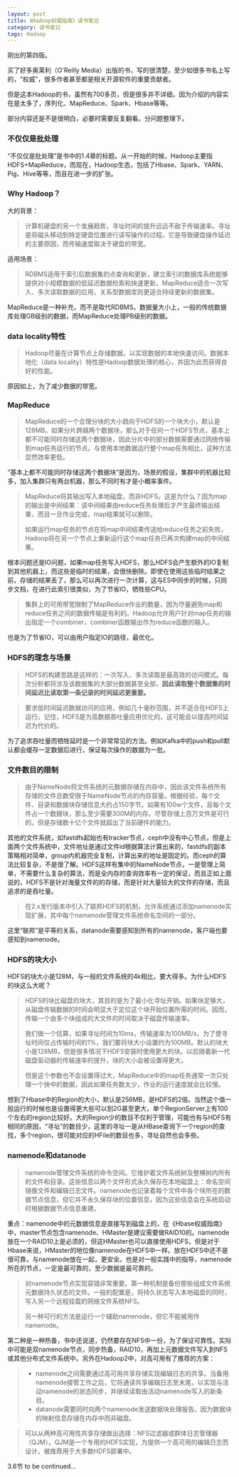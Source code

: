 ```yaml
---
layout: post
title: 《Hadoop权威指南》读书笔记
category: 读书笔记
tags: Hadoop
---
```


刚出的第四版。

买了好多奥莱利（O'Reilly Media）出版的书，写的很清楚，至少如很多书名上写的，“权威”，很多作者甚至都是相关开源软件的重要贡献者。

但是这本Hadoop的书，虽然有700多页，但是很多并不详细，因为介绍的内容实在是太多了，序列化、MapReduce、Spark、Hbase等等。

部分内容还是不是很明白，必要时需要反复翻看。分问题整理下。

### 不仅仅是批处理 ###

“不仅仅是批处理”是书中的1.4章的标题。从一开始的时候，Hadoop主要指HDFS+MapReduce，而现在，Hadoop生态，包括了Hbase、Spark、YARN、Pig、Hive等等，而且在进一步的扩张。

### Why Hadoop？ ###

大的背景：

> 计算机硬盘的另一个发展趋势，寻址时间的提升远远不敌于传输速率。寻址是将磁头移动到特定硬盘位置进行读写操作的过程。它是导致硬盘操作延迟的主要原因，而传输速度取决于硬盘的带宽。

适用场景：

> RDBMS适用于索引后数据集的点查询和更新，建立索引的数据库系统能够提供对小规模数据的低延迟数据检索和快速更新。MapReduce适合一次写入、多次读取数据的应用，关系型数据库则更适合持续更新的数据集。

MapReduce是一种补充，而不是取代RDBMS。数据量大小上，一般的传统数据库处理GB级别的数据，而MapReduce处理PB级别的数据。

### data locality特性 ###

> Hadoop尽量在计算节点上存储数据，以实现数据的本地快速访问。数据本地化（data locality）特性是Hadoop数据处理的核心，并因为此而获得良好的性能。

原因如上，为了减少数据的带宽。

### MapReduce ###

> MapReduce的一个合理分块的大小趋向于HDFS的一个块大小，默认是128MB。如果分片跨越两个数据块，那么对于任何一个HDFS节点，基本上都不可能同时存储这两个数据块，因此分片中的部分数据需要通过网络传输到map任务运行的节点。与使用本地数据运行整个map任务相比，这种方法显然效率更低。

“基本上都不可能同时存储这两个数据块”是因为，场景的假设，集群中的机器比较多，加入集群只有两台机器，那么不同时有才是小概率事件。

> MapReduce将其输出写入本地磁盘，而非HDFS。这是为什么？因为map的输出是中间结果：该中间结果由reduce任务处理后才产生最终输出结果，而且一旦作业完成，map结果就可以删除。
> 
> 如果运行map任务的节点在将map中间结果传送给reduce任务之前失败，Hadoop将在另一个节点上重新运行这个map任务已再次构建map的中间结果。

根本问题还是IO问题，如果map任务写入HDFS，那么HDFS会产生额外的IO复制到其他机器上，而这些是临时的结果，会很快删除。即使在使用这些临时结果之前，存储的结果丢了，那么可以再次进行一次计算，这与ES中同步的时候，只同步文档，在进行此索引很类似，为了节省IO，牺牲些CPU。

> 集群上的可用带宽限制了MapReduce作业的数量，因为尽量避免map和reduce任务之间的数据传输是有利的。Hadoop允许用户针对map任务的输出指定一个combiner，combiner函数输出作为reduce函数的输入。

也是为了节省IO，可以由用户指定IO的路径，最优化。

### HDFS的理念与场景 ###

> HDFS的构建思路是这样的：一次写入、多次读取是最高效的访问模式。每次分析都将涉及该数据集的大部分数据甚至全部，**因此读取整个数据集的时间延迟比读取第一条记录的时间延迟更重要。**

> 要求低时间延迟数据访问的应用，例如几十毫秒范围，并不适合在HDFS上运行。记住，HDFS是为高数据吞吐量应用优化的，这可能会以提高时间延迟为代价的。

为了追求吞吐量而牺牲延时是一个非常常见的方法。例如Kafka中的push和pull默认都会缓存一定数据后进行，保证每次操作的数据为一批。

### 文件数目的限制 ###

> 由于NameNode将文件系统的元数据存储在内存中，因此该文件系统所有存储的文件总数受限于NameNode节点的内存容量。根据经验，每个文件、目录和数据块存储信息大约占150字节。如果有100w个文件，且每个文件占一个数据块，那么至少需要300M的内存。尽管存储上百万文件是可行的，但是存储数十亿个文件就超出了当前硬件的能力。

其他的文件系统，如fastdfs起始也有tracker节点，ceph中没有中心节点，但是上面两个文件系统中，文件地址是通过文件id根据算法计算出来的，fastdfs的副本策略相对简单，group内机器完全复制，计算出来的地址是固定的。而ceph的算法比较复杂，不是很了解。HDFS这样有集中的NameNode节点，一是管理上简单，不需要什么复杂的算法，而是全内存的查询效率有一定的保证，而且正如上面说的，HDFS不是针对海量文件的的存储，而是针对大量较大的文件的存储，而且追求的是吞吐量。

> 在2.x发行版本中引入了联邦HDFS的机制，允许系统通过添加namenode实现扩展，其中每个namenode管理文件系统命名空间的一部分。

这里“联邦”是平等的关系，datanode需要感知到所有的namenode，客户端也要感知到namenode。

### HDFS的块大小 ###

HDFS的块大小是128M，与一般的文件系统的4k相比，要大得多。为什么HDFS的块这么大呢？

> HDFS的块比磁盘的块大，其目的是为了最小化寻址开销。如果块足够大，从磁盘传输数据的时间会明显大于定位这个块开始位置所需的时间。因而，传输一个由多个块组成的大文件的时间取决于磁盘传输速率。
> 
> 我们做一个估算，如果寻址时间为10ms，传输速率为100MB/s，为了使寻址时间仅占传输时间的1%，我们要将块大小设置约为100MB。默认的块大小是128MB，但是很多情况下HDFS安装时使用更大的块。以后随着新一代磁盘驱动器的传输速率的提升，块的大小会被设置得更大。
> 
> 但是这个参数也不会设置得过大，MapReduce中的map任务通常一次只处理一个快中的数据，因此如果任务数太少，作业的运行速度就会比较慢。

想到了Hbase中的Region的大小，默认是256MB，是HDFS的2倍。当然这个值一般运行的时候也是设置得更大些可以到2G甚至更大，单个RegionServer上有100个左右的region比较好。大的Region少的数目不仅利于管理，可能也有与HDFS有相同的原因，“寻址”的数目少，这里的寻址一是从HBase查询下一个region的查找，多个region，很可能对应的HFile的数目也多，寻址自然也会多些。

### namenode和datanode ###

> namenode管理文件系统的命令空间。它维护着文件系统树及整棵树内所有的文件和目录。这些信息以两个文件形式永久保存在本地磁盘上：命名空间镜像文件和编辑日志文件。namenode也记录着每个文件中各个块所在的数据节点信息，但它并不永久保存块的位置信息，因为这些信息会在系统启动时根据数据节点信息重建。

重点：namenode中的元数据信息是直接写到磁盘上的，在《Hbase权威指南》中，master节点包含namenode、HMaster是建议需要做RAID10的。namenode放在一个RAID10上是必须的，但这HMaster也可以直接使用HDFS，但是对于Hbase来说，HMaster的地位像namenode在HDFS中一样。放在HDFS中还不是很可靠，与namenode放在一起，更安全。也是对一般实践中的指导，namenode所在的节点，一定是最可靠的，至少数据是最可靠的。

> 对namenode节点实现容错非常重要。第一种机制是备份那些组成文件系统元数据持久状态的文件。一般的配置是，将持久状态写入本地磁盘的同时，写入另一个远程挂载的网络文件系统NFS。
> 
> 另一种可行的方法是运行一个辅助namenode，但它不能被用作namenode。

第二种是一种热备，书中还说道，仍然要存在NFS中一份，为了保证可靠性。实际中可能是双namenode节点，同步热备，RAID10，再加上元数据文件写入到NFS或其他分布式文件系统中。另外在Hadoop2中，对高可用有了推荐的方案：

> - namenode之间需要通过高可用共享存储实现编辑日志的共享。当备用namenode接管工作之后，它将通读共享编辑日志至末尾，以实现与活动namenode的状态同步，并继续读取由活动namenode写入的新条目。
> - datanode需要同时向两个namenode发送数据块处理报告。因为数据块的映射信息存储在内存中而非磁盘。

> 可以从两种高可用性共享存储做出选择：NFS过滤器或群体日志管理器（QJM）。QJM是一个专用的HDFS实现，为提供一个高可用的编辑日志而设计，被推荐用于大多数HDFS部署中。

3.6节  to be continued...

